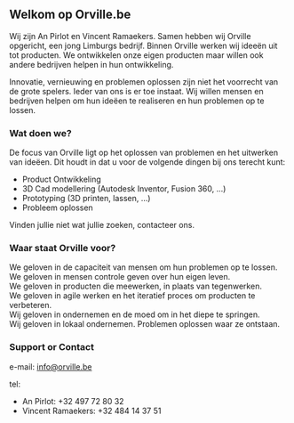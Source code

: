 ## Welkom op Orville.be

Wij zijn An Pirlot en Vincent Ramaekers. Samen hebben wij Orville opgericht, een jong Limburgs bedrijf. Binnen Orville werken wij ideeën uit tot producten. We ontwikkelen onze eigen producten maar willen ook andere bedrijven helpen in hun ontwikkeling.

Innovatie, vernieuwing en problemen oplossen zijn niet het voorrecht van de grote spelers. Ieder van ons is er toe instaat. Wij willen mensen en bedrijven helpen om hun ideëen te realiseren en hun problemen op te lossen.

### Wat doen we?
De focus van Orville ligt op het oplossen van problemen en het uitwerken van ideëen. Dit houdt in dat u voor de volgende dingen bij ons terecht kunt:
- Product Ontwikkeling
- 3D Cad modellering (Autodesk Inventor, Fusion 360, ...)
- Prototyping (3D printen, lassen, ...)
- Probleem oplossen

Vinden jullie niet wat jullie zoeken, contacteer ons.


### Waar staat Orville voor?
We geloven in de capaciteit van mensen om hun problemen op te lossen. \
We geloven in mensen controle geven over hun eigen leven. \
We geloven in producten die meewerken, in plaats van tegenwerken. \
We geloven in agile werken en het iteratief proces om producten te verbeteren. \
Wij geloven in ondernemen en de moed om in het diepe te springen. \
Wij geloven in lokaal ondernemen. Problemen oplossen waar ze ontstaan.


### Support or Contact

e-mail: info@orville.be

tel:  
* An Pirlot: +32 497 72 80 32
* Vincent Ramaekers: +32 484 14 37 51
